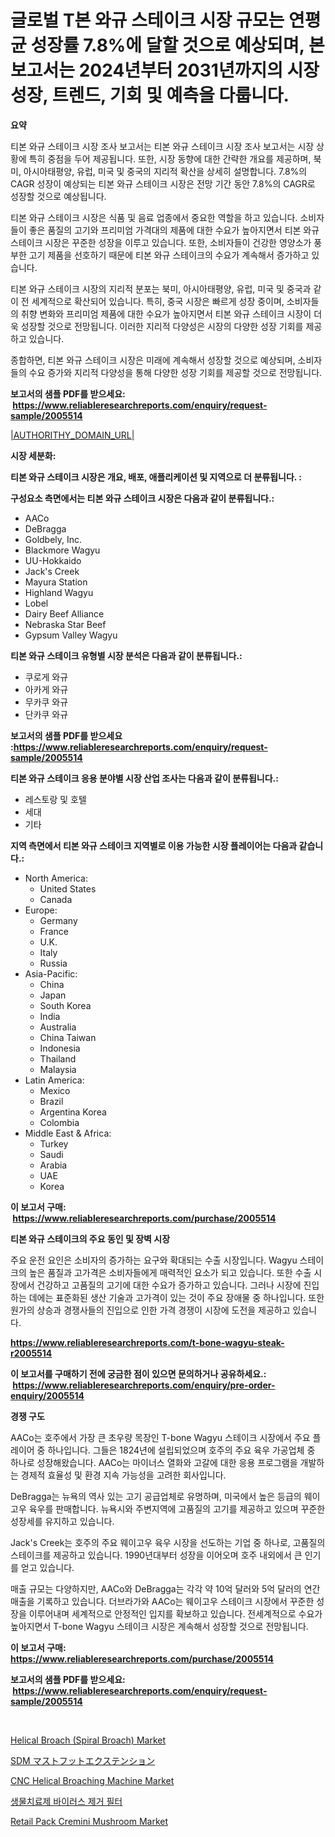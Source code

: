 <p><h1>글로벌 T본 와규 스테이크 시장 규모는 연평균 성장률 7.8%에 달할 것으로 예상되며, 본 보고서는 2024년부터 2031년까지의 시장 성장, 트렌드, 기회 및 예측을 다룹니다.</h1></p><p><strong>요약</strong></p>
<p><p>티본 와규 스테이크 시장 조사 보고서는 티본 와규 스테이크 시장 조사 보고서는 시장 상황에 특히 중점을 두어 제공됩니다. 또한, 시장 동향에 대한 간략한 개요를 제공하며, 북미, 아시아태평양, 유럽, 미국 및 중국의 지리적 확산을 상세히 설명합니다. 7.8%의 CAGR 성장이 예상되는 티본 와규 스테이크 시장은 전망 기간 동안 7.8%의 CAGR로 성장할 것으로 예상됩니다.</p><p>티본 와규 스테이크 시장은 식품 및 음료 업종에서 중요한 역할을 하고 있습니다. 소비자들이 좋은 품질의 고기와 프리미엄 가격대의 제품에 대한 수요가 높아지면서 티본 와규 스테이크 시장은 꾸준한 성장을 이루고 있습니다. 또한, 소비자들이 건강한 영양소가 풍부한 고기 제품을 선호하기 때문에 티본 와규 스테이크의 수요가 계속해서 증가하고 있습니다.</p><p>티본 와규 스테이크 시장의 지리적 분포는 북미, 아시아태평양, 유럽, 미국 및 중국과 같이 전 세계적으로 확산되어 있습니다. 특히, 중국 시장은 빠르게 성장 중이며, 소비자들의 취향 변화와 프리미엄 제품에 대한 수요가 높아지면서 티본 와규 스테이크 시장이 더욱 성장할 것으로 전망됩니다. 이러한 지리적 다양성은 시장의 다양한 성장 기회를 제공하고 있습니다.</p><p>종합하면, 티본 와규 스테이크 시장은 미래에 계속해서 성장할 것으로 예상되며, 소비자들의 수요 증가와 지리적 다양성을 통해 다양한 성장 기회를 제공할 것으로 전망됩니다.</p></p>
<p><strong>보고서의 샘플 PDF를 받으세요: &nbsp;<a href="https://www.reliableresearchreports.com/enquiry/request-sample/2005514">https://www.reliableresearchreports.com/enquiry/request-sample/2005514</a></strong></p>
<p><a href="|AUTHORITHY_DOMAIN_URL|">|AUTHORITHY_DOMAIN_URL|</a></p>
<p><strong>시장 세분화:</strong></p>
<p><strong> 티본 와규 스테이크 시장은 개요, 배포, 애플리케이션 및 지역으로 더 분류됩니다. :</strong></p>
<p><strong>구성요소 측면에서는 티본 와규 스테이크 시장은 다음과 같이 분류됩니다.:</strong></p>
<p><ul><li>AACo</li><li>DeBragga</li><li>Goldbely, Inc.</li><li>Blackmore Wagyu</li><li>UU-Hokkaido</li><li>Jack's Creek</li><li>Mayura Station</li><li>Highland Wagyu</li><li>Lobel</li><li>Dairy Beef Alliance</li><li>Nebraska Star Beef</li><li>Gypsum Valley Wagyu</li></ul></p>
<p><strong> 티본 와규 스테이크 유형별 시장 분석은 다음과 같이 분류됩니다.:</strong></p>
<p><ul><li>쿠로게 와규</li><li>아카게 와규</li><li>무카쿠 와규</li><li>단카쿠 와규</li></ul></p>
<p><strong>보고서의 샘플 PDF를 받으세요 :<a href="https://www.reliableresearchreports.com/enquiry/request-sample/2005514">https://www.reliableresearchreports.com/enquiry/request-sample/2005514</a></strong></p>
<p><strong> 티본 와규 스테이크 응용 분야별 시장 산업 조사는 다음과 같이 분류됩니다.:</strong></p>
<p><ul><li>레스토랑 및 호텔</li><li>세대</li><li>기타</li></ul></p>
<p><strong>지역 측면에서 티본 와규 스테이크 지역별로 이용 가능한 시장 플레이어는 다음과 같습니다.:</strong></p>
<p><ul>
    <li>
        North America:
        <ul>
            <li>United States</li>
            <li>Canada</li>
        </ul>
    </li>
    <li>
        Europe:
        <ul>
            <li>Germany</li>
            <li>France</li>
            <li>U.K.</li>
            <li>Italy</li>
            <li>Russia</li>
        </ul>
    </li>
    <li>
        Asia-Pacific:
        <ul>
            <li>China</li>
            <li>Japan</li>
            <li>South Korea</li>
            <li>India</li>
            <li>Australia</li>
            <li>China Taiwan</li>
            <li>Indonesia</li>
            <li>Thailand</li>
            <li>Malaysia</li>
        </ul>
    </li>
    <li>
        Latin America:
        <ul>
            <li>Mexico</li>
            <li>Brazil</li>
            <li>Argentina Korea</li>
            <li>Colombia</li>
        </ul>
    </li>
    <li>
        Middle East & Africa:
        <ul>
            <li>Turkey</li>
            <li>Saudi</li>
            <li>Arabia</li>
            <li>UAE</li>
            <li>Korea</li>
        </ul>
    </li>
    </ul></p>
<p><strong>이 보고서 구매: &nbsp;<a href="https://www.reliableresearchreports.com/purchase/2005514">https://www.reliableresearchreports.com/purchase/2005514</a></strong></p>
<p><strong>티본 와규 스테이크의 주요 동인 및 장벽 시장</strong></p>
<p><p>주요 운전 요인은 소비자의 증가하는 요구와 확대되는 수출 시장입니다. Wagyu 스테이크의 높은 품질과 고가격은 소비자들에게 매력적인 요소가 되고 있습니다. 또한 수출 시장에서 건강하고 고품질의 고기에 대한 수요가 증가하고 있습니다. 그러나 시장에 진입하는 데에는 표준화된 생산 기술과 고가격이 있는 것이 주요 장애물 중 하나입니다. 또한 원가의 상승과 경쟁사들의 진입으로 인한 가격 경쟁이 시장에 도전을 제공하고 있습니다.</p></p>
<p><strong><a href="https://www.reliableresearchreports.com/t-bone-wagyu-steak-r2005514">https://www.reliableresearchreports.com/t-bone-wagyu-steak-r2005514</a></strong></p>
<p><strong>이 보고서를 구매하기 전에 궁금한 점이 있으면 문의하거나 공유하세요.: &nbsp;<a href="https://www.reliableresearchreports.com/enquiry/pre-order-enquiry/2005514">https://www.reliableresearchreports.com/enquiry/pre-order-enquiry/2005514</a></strong></p>
<p><strong>경쟁 구도</strong></p>
<p><p>AACo는 호주에서 가장 큰 초우량 목장인 T-bone Wagyu 스테이크 시장에서 주요 플레이어 중 하나입니다. 그들은 1824년에 설립되었으며 호주의 주요 육우 가공업체 중 하나로 성장해왔습니다. AACo는 마이너스 열화와 고갈에 대한 응용 프로그램을 개발하는 경제적 효율성 및 환경 지속 가능성을 고려한 회사입니다.</p><p>DeBragga는 뉴욕의 역사 있는 고기 공급업체로 유명하며, 미국에서 높은 등급의 웨이고우 육우를 판매합니다. 뉴욕시와 주변지역에 고품질의 고기를 제공하고 있으며 꾸준한 성장세를 유지하고 있습니다.</p><p>Jack's Creek는 호주의 주요 웨이고우 육우 시장을 선도하는 기업 중 하나로, 고품질의 스테이크를 제공하고 있습니다. 1990년대부터 성장을 이어오며 호주 내외에서 큰 인기를 얻고 있습니다.</p><p>매출 규모는 다양하지만, AACo와 DeBragga는 각각 약 10억 달러와 5억 달러의 연간 매출을 기록하고 있습니다. 더브라가와 AACo는 웨이고우 스테이크 시장에서 꾸준한 성장을 이루어내며 세계적으로 안정적인 입지를 확보하고 있습니다. 전세계적으로 수요가 높아지면서 T-bone Wagyu 스테이크 시장은 계속해서 성장할 것으로 전망됩니다.</p></p>
<p><strong>이 보고서 구매: &nbsp; <a href="https://www.reliableresearchreports.com/purchase/2005514">https://www.reliableresearchreports.com/purchase/2005514</a></strong></p>
<p><strong>보고서의 샘플 PDF를 받으세요: &nbsp;<a href="https://www.reliableresearchreports.com/enquiry/request-sample/2005514">https://www.reliableresearchreports.com/enquiry/request-sample/2005514</a></strong><strong></strong></p>
<p>&nbsp;</p>
<p><p><a href="https://github.com/pizolina/Market-Research-Report-List-5/blob/main/helical-broach-spiral-broach-market.md">Helical Broach (Spiral Broach) Market</a></p><p><a href="https://github.com/schmahlson/Market-Research-Report-List-2/blob/main/4353003117588.md">SDM マストフットエクステンション</a></p><p><a href="https://github.com/tamvrosiya/Market-Research-Report-List-4/blob/main/cnc-helical-broaching-machine-market.md">CNC Helical Broaching Machine Market</a></p><p><a href="https://medium.com/@salennagilmor1/%EB%B0%94%EC%9D%B4%EC%98%A4%EC%84%B8%EB%9D%BC%ED%93%A8%ED%8B%B1-%EB%B0%94%EC%9D%B4%EB%9F%AC%EC%8A%A4-%EC%A0%9C%EA%B1%B0-%ED%95%84%ED%84%B0-%EC%82%B0%EC%97%85%EC%97%90-%EB%8C%80%ED%95%9C-%ED%86%B5%EC%B0%B0-%EC%8B%9C%EC%9E%A5-%EC%9E%AC%EC%A0%95-%EC%83%81%ED%83%9C-%EC%8B%9C%EC%9E%A5-%EA%B7%9C%EB%AA%A8-%EB%B0%8F-2031%EB%85%84%EA%B9%8C%EC%A7%80%EC%9D%98-%EC%88%98%EC%9D%B5-%EB%B6%84%EC%84%9D-1427758bda3e">생물치료제 바이러스 제거 필터</a></p><p><a href="https://issuu.com/reportprime-2/docs/retail-pack-cremini-mushroom-market-size-2030.pptx">Retail Pack Cremini Mushroom Market</a></p></p>